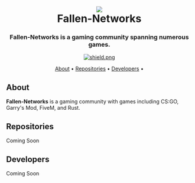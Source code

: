 <h1 align="center">
  <br>
  <a href="https://fallen-networks.com/"><img src="https://fallen-networks.com/uploads/monthly_2021_03/1538315463_logolighttheme.png.36c5fd49edcde86bc320fdf5842d9a83.png"></a>
  <br>
  Fallen-Networks
  <br>
</h1>

<h3 align=center>Fallen-Networks is a gaming community spanning numerous games.</a></h3>

<div align=center>

  <a href="https://discord.gg/fallennetworks">
    <img src="https://discordapp.com/api/guilds/261260904656535552/widget.png?style=shield" alt="shield.png">
  </a>

</div>

<p align="center">
  <a href="#about">About</a>
  •
  <a href="#repositories">Repositories</a>
  •
  <a href="#developers">Developers</a>
  •
</p>

## About

<b>Fallen-Networks</b> is a gaming community with games including CS:GO, Garry's Mod, FiveM, and Rust.

## Repositories

Coming Soon

## Developers

Coming Soon
